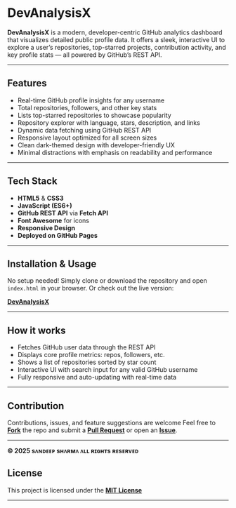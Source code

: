 # DevAnalysisX

**DevAnalysisX** is a modern, developer-centric GitHub analytics dashboard that visualizes detailed public profile data. It offers a sleek, interactive UI to explore a user’s repositories, top-starred projects, contribution activity, and key profile stats — all powered by GitHub’s REST API.

---

## Features

- Real-time GitHub profile insights for any username  
- Total repositories, followers, and other key stats  
- Lists top-starred repositories to showcase popularity  
- Repository explorer with language, stars, description, and links  
- Dynamic data fetching using GitHub REST API  
- Responsive layout optimized for all screen sizes  
- Clean dark-themed design with developer-friendly UX  
- Minimal distractions with emphasis on readability and performance  

---

## Tech Stack

- **HTML5** & **CSS3**  
- **JavaScript (ES6+)**  
- **GitHub REST API** via **Fetch API**  
- **Font Awesome** for icons  
- **Responsive Design**  
- **Deployed on GitHub Pages**

---

## Installation & Usage

No setup needed! Simply clone or download the repository and open `index.html` in your browser. Or check out the live version:

**[DevAnalysisX](https://itzsandeepshrma.github.io/DevAnalysisX)**

---

## How it works

- Fetches GitHub user data through the REST API  
- Displays core profile metrics: repos, followers, etc.  
- Shows a list of repositories sorted by star count  
- Interactive UI with search input for any valid GitHub username  
- Fully responsive and auto-updating with real-time data  

---

## Contribution

Contributions, issues, and feature suggestions are welcome Feel free to **[Fork](https://github.com/itzsandeepshrma/DevAnalysisX/fork)** the repo and submit a **[Pull Request](https://github.com/itzsandeepshrma/DevAnalysisX/pulls)** or open an **[Issue](https://github.com/itzsandeepshrma/DevAnalysisX/issues)**.

---

**© 2025 sᴧɴᴅᴇᴇᴘ sʜᴧʀᴍᴧ ᴧʟʟ ʀɪɢʜᴛs ʀᴇsᴇʀᴠᴇᴅ**

## License

This project is licensed under the **[MIT License](https://github.com/itzsandeepshrma/DevAnalysisX/blob/main/LICENSE)**

---
